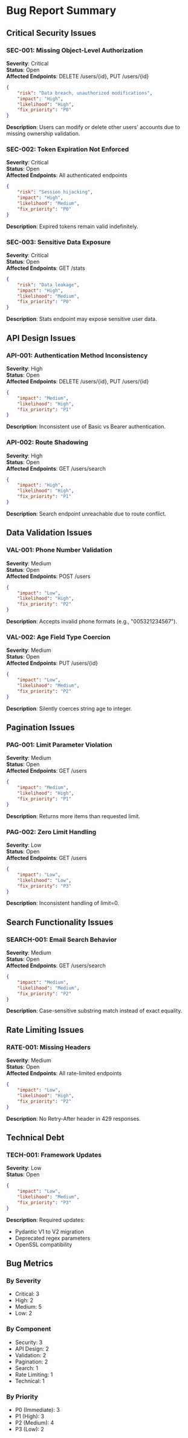 # Bug Report Summary

## Critical Security Issues

### SEC-001: Missing Object-Level Authorization
**Severity**: Critical  
**Status**: Open  
**Affected Endpoints**: DELETE /users/{id}, PUT /users/{id}
```json
{
    "risk": "Data breach, unauthorized modifications",
    "impact": "High",
    "likelihood": "High",
    "fix_priority": "P0"
}
```
**Description**: Users can modify or delete other users' accounts due to missing ownership validation.

### SEC-002: Token Expiration Not Enforced
**Severity**: Critical  
**Status**: Open  
**Affected Endpoints**: All authenticated endpoints
```json
{
    "risk": "Session hijacking",
    "impact": "High",
    "likelihood": "Medium",
    "fix_priority": "P0"
}
```
**Description**: Expired tokens remain valid indefinitely.

### SEC-003: Sensitive Data Exposure
**Severity**: Critical  
**Status**: Open  
**Affected Endpoints**: GET /stats
```json
{
    "risk": "Data leakage",
    "impact": "High",
    "likelihood": "Medium",
    "fix_priority": "P0"
}
```
**Description**: Stats endpoint may expose sensitive user data.

## API Design Issues

### API-001: Authentication Method Inconsistency
**Severity**: High  
**Status**: Open  
**Affected Endpoints**: DELETE /users/{id}, PUT /users/{id}
```json
{
    "impact": "Medium",
    "likelihood": "High",
    "fix_priority": "P1"
}
```
**Description**: Inconsistent use of Basic vs Bearer authentication.

### API-002: Route Shadowing
**Severity**: High  
**Status**: Open  
**Affected Endpoints**: GET /users/search
```json
{
    "impact": "High",
    "likelihood": "High",
    "fix_priority": "P1"
}
```
**Description**: Search endpoint unreachable due to route conflict.

## Data Validation Issues

### VAL-001: Phone Number Validation
**Severity**: Medium  
**Status**: Open  
**Affected Endpoints**: POST /users
```json
{
    "impact": "Low",
    "likelihood": "High",
    "fix_priority": "P2"
}
```
**Description**: Accepts invalid phone formats (e.g., "005321234567").

### VAL-002: Age Field Type Coercion
**Severity**: Medium  
**Status**: Open  
**Affected Endpoints**: PUT /users/{id}
```json
{
    "impact": "Low",
    "likelihood": "Medium",
    "fix_priority": "P2"
}
```
**Description**: Silently coerces string age to integer.

## Pagination Issues

### PAG-001: Limit Parameter Violation
**Severity**: Medium  
**Status**: Open  
**Affected Endpoints**: GET /users
```json
{
    "impact": "Medium",
    "likelihood": "High",
    "fix_priority": "P1"
}
```
**Description**: Returns more items than requested limit.

### PAG-002: Zero Limit Handling
**Severity**: Low  
**Status**: Open  
**Affected Endpoints**: GET /users
```json
{
    "impact": "Low",
    "likelihood": "Low",
    "fix_priority": "P3"
}
```
**Description**: Inconsistent handling of limit=0.

## Search Functionality Issues

### SEARCH-001: Email Search Behavior
**Severity**: Medium  
**Status**: Open  
**Affected Endpoints**: GET /users/search
```json
{
    "impact": "Medium",
    "likelihood": "Medium",
    "fix_priority": "P2"
}
```
**Description**: Case-sensitive substring match instead of exact equality.

## Rate Limiting Issues

### RATE-001: Missing Headers
**Severity**: Medium  
**Status**: Open  
**Affected Endpoints**: All rate-limited endpoints
```json
{
    "impact": "Low",
    "likelihood": "High",
    "fix_priority": "P2"
}
```
**Description**: No Retry-After header in 429 responses.

## Technical Debt

### TECH-001: Framework Updates
**Severity**: Low  
**Status**: Open
```json
{
    "impact": "Low",
    "likelihood": "Medium",
    "fix_priority": "P3"
}
```
**Description**: Required updates:
- Pydantic V1 to V2 migration
- Deprecated regex parameters
- OpenSSL compatibility

## Bug Metrics

### By Severity
- Critical: 3
- High: 2
- Medium: 5
- Low: 2

### By Component
- Security: 3
- API Design: 2
- Validation: 2
- Pagination: 2
- Search: 1
- Rate Limiting: 1
- Technical: 1

### By Priority
- P0 (Immediate): 3
- P1 (High): 3
- P2 (Medium): 4
- P3 (Low): 2